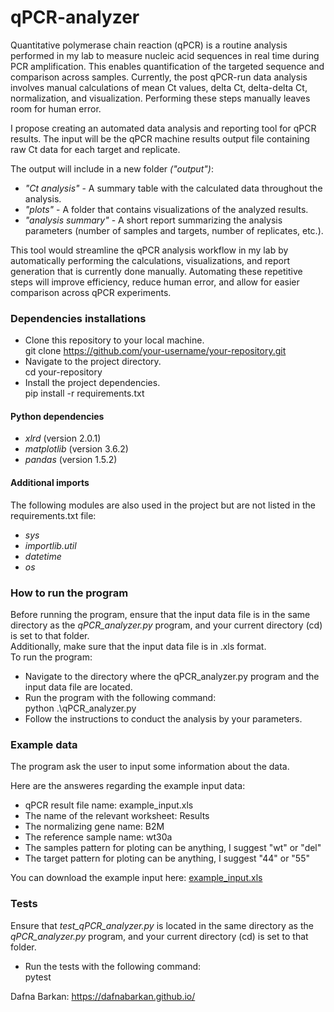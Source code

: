 # qPCR-analyzer
Quantitative polymerase chain reaction (qPCR) is a routine analysis performed in my lab to measure nucleic acid sequences in real time during PCR amplification. This enables quantification of the targeted sequence and comparison across samples. Currently, the post qPCR-run data analysis involves manual calculations of mean Ct values, delta Ct, delta-delta Ct, normalization, and visualization. Performing these steps manually leaves room for human error.

I propose creating an automated data analysis and reporting tool for qPCR results. The input will be the qPCR machine results output file containing raw Ct data for each target and replicate.

The output will include in a new folder *("output")*:
* *"Ct analysis"* - A summary table with the calculated data throughout the analysis. <br> 
* *"plots"* - A folder that contains visualizations of the analyzed results. <br>
* *"analysis summary"* - A short report summarizing the analysis parameters (number of samples and targets, number of replicates, etc.). <br>

This tool would streamline the qPCR analysis workflow in my lab by automatically performing the calculations, visualizations, and report generation that is currently done manually. Automating these repetitive steps will improve efficiency, reduce human error, and allow for easier comparison across qPCR experiments.

### Dependencies installations
* Clone this repository to your local machine.<br>
  git clone https://github.com/your-username/your-repository.git
* Navigate to the project directory.<br>
  cd your-repository
* Install the project dependencies.<br>
  pip install -r requirements.txt

#### Python dependencies
* *xlrd* (version 2.0.1)
* *matplotlib* (version 3.6.2)
* *pandas* (version 1.5.2)
  
#### Additional imports
The following modules are also used in the project but are not listed in the requirements.txt file:
* *sys* 
* *importlib.util*
* *datetime*
* *os*

### How to run the program
Before running the program, ensure that the input data file is in the same directory as the *qPCR_analyzer.py* program, and your current directory (cd) is set to that folder.<br>
Additionally, make sure that the input data file is in .xls format.<br>
To run the program:
* Navigate to the directory where the qPCR_analyzer.py program and the input data file are located.
* Run the program with the following command:<br>
  python .\qPCR_analyzer.py    <br>
* Follow the instructions to conduct the analysis by your parameters.

### Example data
The program ask the user to input some information about the data.

Here are the answeres regarding the example input data:
* qPCR result file name: example_input.xls
* The name of the relevant worksheet: Results
* The normalizing gene name: B2M
* The reference sample name: wt30a
* The samples pattern for ploting can be anything, I suggest "wt" or "del"
* The target pattern for ploting can be anything, I suggest "44" or "55"
  
You can download the example input here:
[example_input.xls](https://github.com/DafnaBarkan/qPCR-analyzer/files/14664153/example_input.xls)

### Tests
Ensure that *test_qPCR_analyzer.py* is located in the same directory as the *qPCR_analyzer.py* program, and your current directory (cd) is set to that folder.<br>
* Run the tests with the following command:<br>
  pytest


Dafna Barkan: https://dafnabarkan.github.io/

